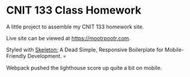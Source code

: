 # CNIT 133 Class Homework

A little project to assemble my CNIT 133 homework site.

Live site can be viewed at <https://mootrpootr.com>.

Styled with [Skeleton:](https://github.com/dhg/Skeleton) A Dead Simple, Responsive Boilerplate for Mobile-Friendly Development. 💀

Webpack pushed the lighthouse score up quite a bit on mobile. 


